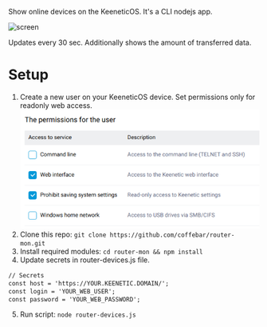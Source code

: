 
Show online devices on the KeeneticOS. It's a CLI nodejs app. 

![screen](https://raw.githubusercontent.com/coffebar/router-mon/master/screen.png)

Updates every 30 sec. Additionally shows the amount of transferred data.

# Setup
1. Create a new user on your KeeneticOS device. Set permissions only for readonly web access.
![screen](https://raw.githubusercontent.com/Hukuta/router-mon/master/permissions.png)
2. Clone this repo: ```git clone https://github.com/coffebar/router-mon.git```
3. Install required modules: ```cd router-mon && npm install```
4. Update secrets in router-devices.js file.
```
// Secrets 
const host = 'https://YOUR.KEENETIC.DOMAIN/';
const login = 'YOUR_WEB_USER';
const password = 'YOUR_WEB_PASSWORD';
```
5. Run script: ```node router-devices.js```

